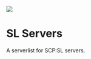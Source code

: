 ![](https://img.shields.io/github/license/AnomalousCoders/SL-Servers)
# SL Servers

A serverlist for SCP:SL servers.
